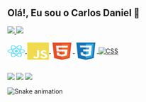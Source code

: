 ## Olá!, Eu sou o Carlos Daniel 👋

<div>
 <a href="https://github.com/carlosdancr">
 <img height="160em" src="https://github-readme-stats.vercel.app/api?username=carlosdancr&show_icons=true&theme=dracula&include_all_commits=true&count_private=true"/>
 <img height="160em" src="https://github-readme-stats.vercel.app/api/top-langs/?username=carlosdancr&layout=compact&langs_count=7&theme=dracula"/>
</div>
 
<div style="display: inline_block"><br>
 <img align="center" alt="React" height="30" width="40" src="https://raw.githubusercontent.com/devicons/devicon/master/icons/react/react-original.svg">
 <img align="center" alt="Js" height="40" width="50" src="https://raw.githubusercontent.com/devicons/devicon/master/icons/javascript/javascript-plain.svg">
 <img align="center" alt="HTML" height="40" width="50" src="https://raw.githubusercontent.com/devicons/devicon/master/icons/html5/html5-original.svg">
 <img align="center" alt="CSS" height="40" width="50" src="https://raw.githubusercontent.com/devicons/devicon/master/icons/css3/css3-original.svg">
 <img align="center" alt="CSS" height="40" width="50" src="https://cdn.jsdelivr.net/gh/devicons/devicon/icons/figma/figma-original.svg" />
</div>
 
##

<div> 
 <a href="https://instagram.com/carlosdancr" target="_blank"><img src="https://img.shields.io/badge/-Instagram-%23E4405F?style=for-the-badge&logo=instagram&logoColor=white" target="_blank"></a>
 <a href="https://t.me/carlosdancr" target="_blank"><img src="https://img.shields.io/badge/Telegram-2CA5E0?style=for-the-badge&logo=telegram&logoColor=white target="_blank"></a>
 <a href = "carlosdandeveloper@gmail.com"><img src="https://img.shields.io/badge/Gmail-D14836?style=for-the-badge&logo=gmail&logoColor=white" target="_blank"></a> 
</div>
  
![Snake animation](https://github.com/carlosdancr/carlosdancr/blob/output/github-contribution-grid-snake.svg)
  
 

